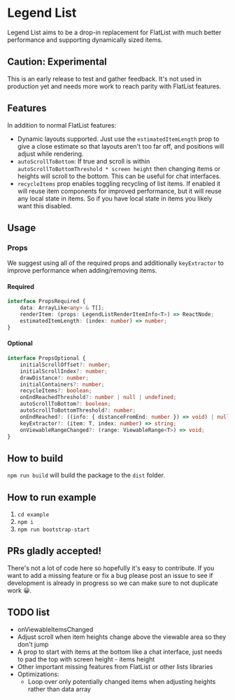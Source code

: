 # Legend List

Legend List aims to be a drop-in replacement for FlatList with much better performance and supporting dynamically sized items.

## Caution: Experimental

This is an early release to test and gather feedback. It's not used in production yet and needs more work to reach parity with FlatList features.

## Features

In addition to normal FlatList features:

-   Dynamic layouts supported. Just use the `estimatedItemLength` prop to give a close estimate so that layouts aren't too far off, and positions will adjust while rendering.
-   `autoScrollToBottom`: If true and scroll is within `autoScrollToBottomThreshold * screen height` then changing items or heights will scroll to the bottom. This can be useful for chat interfaces.
-   `recycleItems` prop enables toggling recycling of list items. If enabled it will reuse item components for improved performance, but it will reuse any local state in items. So if you have local state in items you likely want this disabled.

## Usage

### Props

We suggest using all of the required props and additionally `keyExtractor` to improve performance when adding/removing items.

#### Required

```ts
interface PropsRequired {
    data: ArrayLike<any> & T[];
    renderItem: (props: LegendListRenderItemInfo<T>) => ReactNode;
    estimatedItemLength: (index: number) => number;
}
```

#### Optional

```ts
interface PropsOptional {
    initialScrollOffset?: number;
    initialScrollIndex?: number;
    drawDistance?: number;
    initialContainers?: number;
    recycleItems?: boolean;
    onEndReachedThreshold?: number | null | undefined;
    autoScrollToBottom?: boolean;
    autoScrollToBottomThreshold?: number;
    onEndReached?: ((info: { distanceFromEnd: number }) => void) | null | undefined;
    keyExtractor?: (item: T, index: number) => string;
    onViewableRangeChanged?: (range: ViewableRange<T>) => void;
}
```

## How to build

`npm run build` will build the package to the `dist` folder.

## How to run example

1. `cd example`
2. `npm i`
3. `npm run bootstrap-start`

## PRs gladly accepted!

There's not a lot of code here so hopefully it's easy to contribute. If you want to add a missing feature or fix a bug please post an issue to see if development is already in progress so we can make sure to not duplicate work 😀.

## TODO list

-   onViewableItemsChanged
-   Adjust scroll when item heights change above the viewable area so they don't jump
-   A prop to start with items at the bottom like a chat interface, just needs to pad the top with screen height - items height
-   Other important missing features from FlatList or other lists libraries
-   Optimizations:
    -   Loop over only potentially changed items when adjusting heights rather than data array
